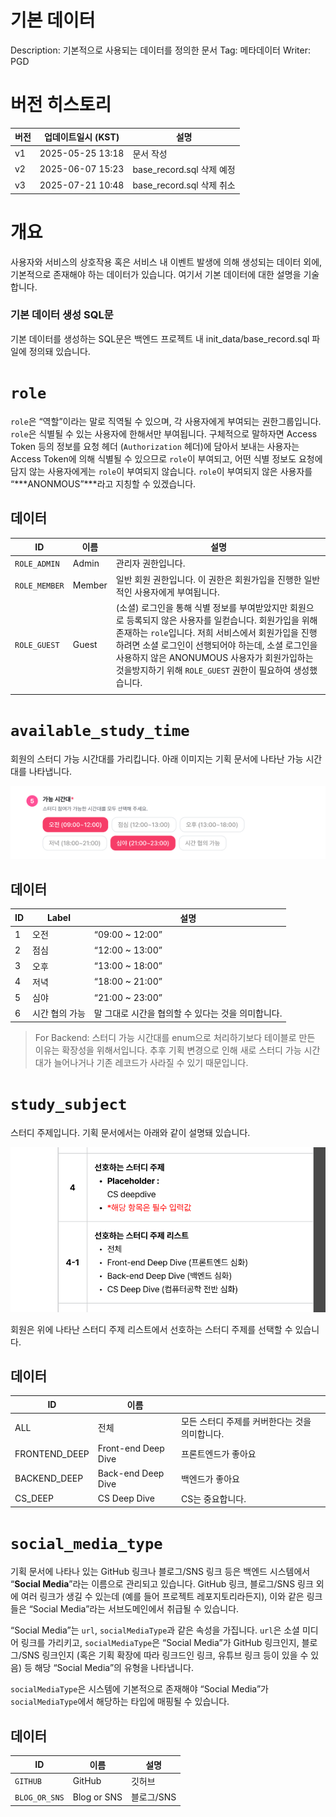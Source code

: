 # 기본 데이터

Description: 기본적으로 사용되는 데이터를 정의한 문서
Tag: 메타데이터
Writer: PGD

# 버전 히스토리

| 버전 | 업데이트일시 (KST) | 설명 |
| --- | --- | --- |
| v1 | 2025-05-25 13:18 | 문서 작성 |
| v2 | 2025-06-07 15:23 | base_record.sql 삭제 예정 |
| v3 | 2025-07-21 10:48 | base_record.sql 삭제 취소 |

# 개요

사용자와 서비스의 상호작용 혹은 서비스 내 이벤트 발생에 의해 생성되는 데이터 외에, 기본적으로 존재해야 하는 데이터가 있습니다. 여기서 기본 데이터에 대한 설명을 기술합니다.

### 기본 데이터 생성 SQL문

기본 데이터를 생성하는 SQL문은 백엔드 프로젝트 내 init_data/base_record.sql 파일에 정의돼 있습니다.

# `role`

`role`은 “역할”이라는 말로 직역될 수 있으며, 각 사용자에게 부여되는 권한그룹입니다. `role`은 식별될 수 있는 사용자에 한해서만 부여됩니다. 구체적으로 말하자면 Access Token 등의 정보를 요청 헤더 (`Authorization` 헤더)에 담아서 보내는 사용자는 Access Token에 의해 식별될 수 있으므로 `role`이 부여되고, 어떤 식별 정보도 요청에 담지 않는 사용자에게는 `role`이 부여되지 않습니다. `role`이 부여되지 않은 사용자를 “***ANONMOUS”***라고  지칭할 수 있겠습니다. 

## 데이터

| ID | 이름 | 설명 |
| --- | --- | --- |
| `ROLE_ADMIN` | Admin | 관리자 권한입니다. |
| `ROLE_MEMBER` | Member | 일반 회원 권한입니다. 이 권한은 회원가입을 진행한 일반적인 사용자에게 부여됩니다. |
| `ROLE_GUEST` | Guest | (소셜) 로그인을 통해 식별 정보를 부여받았지만 회원으로 등록되지 않은 사용자를 일컫습니다. 회원가입을 위해 존재하는 `role`입니다. 저희 서비스에서 회원가입을 진행하려면 소셜 로그인이 선행되어야 하는데, 소셜 로그인을 사용하지 않은 ANONUMOUS 사용자가 회원가입하는 것을방지하기 위해 `ROLE_GUEST` 권한이 필요하여 생성했습니다.  |
|  |  |  |

# `available_study_time`

회원의 스터디 가능 시간대를 가리킵니다. 아래 이미지는 기획 문서에 나타난 가능 시간대를 나타냅니다.

![image.png](image.png)

## 데이터

| ID | Label | 설명 |
| --- | --- | --- |
| 1 | 오전 | “09:00 ~ 12:00” |
| 2 | 점심 | “12:00 ~ 13:00” |
| 3 | 오후 | “13:00 ~ 18:00” |
| 4 | 저녁 | “18:00 ~ 21:00” |
| 5 | 심야 | “21:00 ~ 23:00” |
| 6 | 시간 협의 가능 | 말 그대로 시간을 협의할 수 있다는 것을 의미합니다. |

> For Backend:
스터디 가능 시간대를 enum으로 처리하기보다 테이블로 만든 이유는 확장성을 위해서입니다. 추후 기획 변경으로 인해 새로 스터디 가능 시간대가 늘어나거나 기존 레코드가 사라질 수 있기 때문입니다.
> 

# `study_subject`

스터디 주제입니다. 기획 문서에서는 아래와 같이 설명돼 있습니다.

![image.png](image%201.png)

회원은 위에 나타난 스터디 주제 리스트에서 선호하는 스터디 주제를 선택할 수 있습니다.

## 데이터

| ID | 이름 |  |
| --- | --- | --- |
| ALL | 전체 | 모든 스터디 주제를 커버한다는 것을 의미합니다. |
| FRONTEND_DEEP | Front-end Deep Dive | 프론트엔드가 좋아요 |
| BACKEND_DEEP | Back-end Deep Dive | 백엔드가 좋아요 |
| CS_DEEP | CS Deep Dive | CS는 중요합니다. |

# `social_media_type`

기획 문서에 나타나 있는 GitHub 링크나 블로그/SNS 링크 등은 백엔드 시스템에서 “**Social Media**”라는 이름으로 관리되고 있습니다. GitHub 링크, 블로그/SNS 링크 외에 여러 링크가 생길 수 있는데 (예를 들어 프로젝트 레포지토리라든지), 이와 같은 링크들은 “Social Media”라는 서브도메인에서 취급될 수 있습니다.

“Social Media”는 `url`, `socialMediaType`과 같은 속성을 가집니다. `url`은 소셜 미디어 링크를 가리키고, `socialMediaType`은 “Social Media”가 GitHub 링크인지, 블로그/SNS 링크인지 (혹은 기획 확장에 따라 링크드인 링크, 유튜브 링크 등이 있을 수 있음) 등 해당 “Social Media”의 유형을 나타냅니다.

`socialMediaType`은 시스템에 기본적으로 존재해야 “Social Media”가 `socialMediaType`에서 해당하는 타입에 매핑될 수 있습니다.

## 데이터

| ID | 이름 | 설명 |
| --- | --- | --- |
| `GITHUB` | GitHub | 깃허브 |
| `BLOG_OR_SNS` | Blog or SNS | 블로그/SNS |